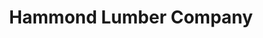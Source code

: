 ---
title: "Hammond Lumber Company"
url: /boothbay-harbor/hammond-lumber-company/
shop: Eisenwaren
---